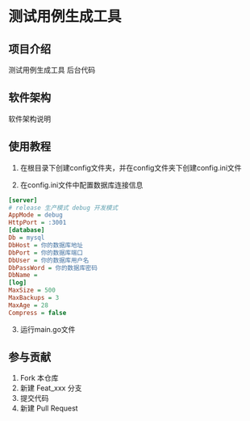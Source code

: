 # 测试用例生成工具

## 项目介绍

测试用例生成工具 后台代码

## 软件架构

软件架构说明

## 使用教程

1.  在根目录下创建config文件夹，并在config文件夹下创建config.ini文件

2.  在config.ini文件中配置数据库连接信息

```ini
[server]
# release 生产模式 debug 开发模式
AppMode = debug
HttpPort = :3001
[database]
Db = mysql
DbHost = 你的数据库地址
DbPort = 你的数据库端口
DbUser = 你的数据库用户名
DbPassWord = 你的数据库密码
DbName = 
[log]
MaxSize = 500
MaxBackups = 3
MaxAge = 28
Compress = false
```

3.  运行main.go文件

## 参与贡献

1.  Fork 本仓库
2.  新建 Feat_xxx 分支
3.  提交代码
4.  新建 Pull Request


